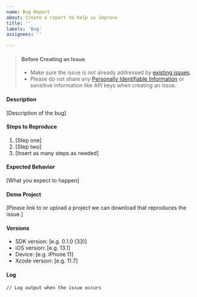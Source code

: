 ```yaml
---
name: Bug Report
about: Create a report to help us improve
title: ''
labels: 'Bug'
assignees: ''

---
```


> #### Before Creating an Issue
>
> - Make sure the issue is not already addressed by [existing issues](https://github.com/twilio/twilio-verify-ios/issues).
> - Please do not share any 
[Personally Identifiable Information](https://www.twilio.com/docs/glossary/what-is-personally-identifiable-information-pii) or sensitive information like API keys when creating an issue.

#### Description

[Description of the bug]

#### Steps to Reproduce

1. [Step one]
1. [Step two]
1. [Insert as many steps as needed]

#### Expected Behavior

[What you expect to happen]

#### Demo Project

[Please link to or upload a project we can download that reproduces the issue.]

#### Versions

- SDK version: [e.g. 0.1.0 (33)]
- iOS version: [e.g. 13.1]
- Device: [e.g. iPhone 11]
- Xcode version: [e.g. 11.7]

#### Log
```
// Log output when the issue occurs
```